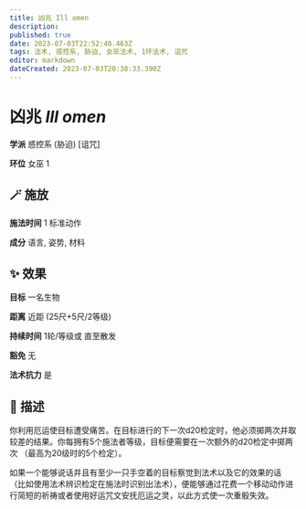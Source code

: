```yaml
---
title: 凶兆 Ill omen
description: 
published: true
date: 2023-07-03T22:52:40.463Z
tags: 法术, 惑控系, 胁迫, 女巫法术, 1环法术, 诅咒
editor: markdown
dateCreated: 2023-07-03T20:38:33.390Z
---
```


# **凶兆** *Ill omen*

**学派** 惑控系 (胁迫) \[诅咒\] 

**环位** 女巫 1

## 🪄 施放

**施法时间** 1 标准动作

**成分** 语言, 姿势, 材料

## ✨ 效果 

**目标** 一名生物 

**距离** 近距 (25尺+5尺/2等级)  

**持续时间** 1轮/等级或 直至散发 

**豁免** 无

**法术抗力** 是

## 📖 描述

你利用厄运使目标遭受痛苦。在目标进行的下一次d20检定时，他必须掷两次并取较差的结果。你每拥有5个施法者等级，目标便需要在一次额外的d20检定中掷两次 （最高为20级时的5个检定）。

如果一个能够说话并且有至少一只手空着的目标察觉到法术以及它的效果的话 （比如使用法术辨识检定在施法时识别出法术），便能够通过花费一个移动动作进行简短的祈祷或者使用好运咒文安抚厄运之灵，以此方式使一次重骰失效。
    